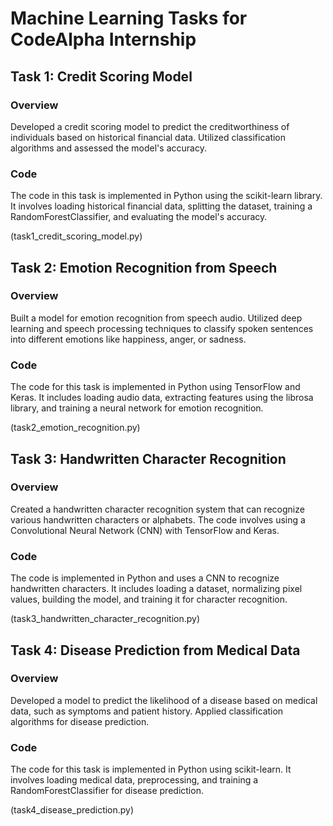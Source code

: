 # Machine Learning Tasks for CodeAlpha Internship

## Task 1: Credit Scoring Model

### Overview
Developed a credit scoring model to predict the creditworthiness of individuals based on historical financial data. Utilized classification algorithms and assessed the model's accuracy.

### Code
The code in this task is implemented in Python using the scikit-learn library. It involves loading historical financial data, splitting the dataset, training a RandomForestClassifier, and evaluating the model's accuracy.

(task1_credit_scoring_model.py)

## Task 2: Emotion Recognition from Speech

### Overview
Built a model for emotion recognition from speech audio. Utilized deep learning and speech processing techniques to classify spoken sentences into different emotions like happiness, anger, or sadness.

### Code
The code for this task is implemented in Python using TensorFlow and Keras. It includes loading audio data, extracting features using the librosa library, and training a neural network for emotion recognition.

(task2_emotion_recognition.py)

## Task 3: Handwritten Character Recognition

### Overview
Created a handwritten character recognition system that can recognize various handwritten characters or alphabets. The code involves using a Convolutional Neural Network (CNN) with TensorFlow and Keras.

### Code
The code is implemented in Python and uses a CNN to recognize handwritten characters. It includes loading a dataset, normalizing pixel values, building the model, and training it for character recognition.

(task3_handwritten_character_recognition.py)

## Task 4: Disease Prediction from Medical Data

### Overview
Developed a model to predict the likelihood of a disease based on medical data, such as symptoms and patient history. Applied classification algorithms for disease prediction.

### Code
The code for this task is implemented in Python using scikit-learn. It involves loading medical data, preprocessing, and training a RandomForestClassifier for disease prediction.

(task4_disease_prediction.py)

